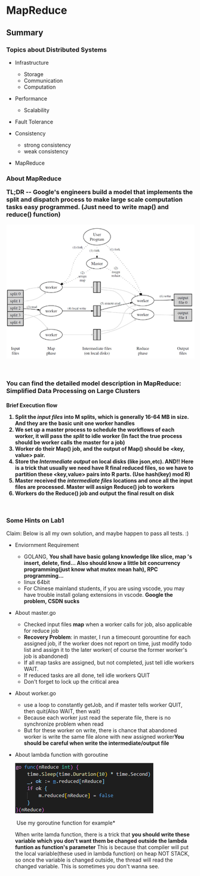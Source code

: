 
<h1> MapReduce </h1>

<h2>Summary</h2>

<h3>Topics about Distributed Systems </h3>

+ Infrastructure
  + Storage
  + Communication
  + Computation
+ Performance
  + Scalability
+ Fault Tolerance
+ Consistency
  + strong consistency
  + weak consistency

+ MapReduce

<h3> About MapReduce

TL;DR -- Google's engineers build a model that implements the split and dispatch process to make large scale computation tasks easy programmed. (Just need to write map() and reduce() function)



![MapReduce](../image/MapReduce.png)

​	

You can find the detailed model description in **MapReduce: Simplified Data Processing on Large Clusters**

<h4>Brief Execution flow

1. Split the *input files* into M splits, which is generally 16-64 MB in size. And they are the basic unit one worker handles
2. We set up a **master** process to schedule the workflows of each worker, it will pass the *split* to idle worker (In fact the true process should be worker calls the master for a job)
3. Worker do their Map() job, and  the output of Map() should be <key, value> pair. 
4.  Store the *Intermediate output* on local disks (like json,etc).  AND!! Here is a trick that usually we need have R final reduced files, so we have to partition these <key,value> pairs into R parts. (Use hash(key) **mod** R)
5. Master received the *intermediate files* locations and once all the input files are processed. Master will assign Reduce() job to workers
6. Workers do the Reduce() job and output the final result on disk

​	

<h3>Some Hints on Lab1</h3>

Claim: Below is all my own solution, and maybe happen to pass all tests. :)

+ Enviornment Requirement
  + GOLANG, **You shall have basic golang knowledge like slice, map 's insert, delete, find... Also should know a little bit concurrency programming(just know what mutex mean hah), RPC programming...**
  + linux 64bit
  + For Chinese mainland students, if you are using vscode, you may have trouble install golang extensions in vscode. **Google the problem, CSDN sucks**

+ About master.go

  + Checked input files **map** when a worker calls for job, also applicable for reduce job
  + **Recovery Problem**: in master, I run a timecount gorountine for each assigned job, if the worker does not report on time, just modify todo list and assign it to the later worker( of course the former worker's job is abandoned) 
  + If all map tasks are assigned, but not completed, just tell idle workers WAIT.
  + If reduced tasks are all done, tell idle workers QUIT
  + Don't forget to lock up the critical area

+ About worker.go

  + use a loop to constantly getJob, and if master tells worker QUIT,  then quit(Also WAIT, then wait)
  + Because each worker just read the seperate file, there is no synchronize problem when read
  + But for these worker on write, there is chance that abandoned worker is write the same file alone with new assigned worker**You should be careful when write the intermediate/output file**

+ About lambda function with goroutine

  ![exampleCode](../image/exampleCode.png)

  ​											 Use my goroutine function for example*

  When write lamda function, there is a trick that **you should write these variable which you don't want them be changed outside the lambda funtion as function's parameter** This is because that compiler will put the local variable(these used in lambda function) on heap NOT STACK, so once the variable is changed outside, the thread will read the changed variable. This is sometimes you don't wanna see. 

  

  